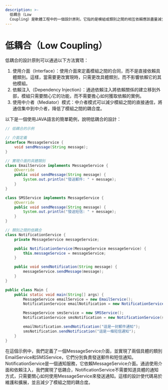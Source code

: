 ```yaml
---
description: >-
  低耦合（Low
  Coupling）是軟體工程中的一個設計原則，它指的是模組或類別之間的相互依賴應該盡量減少。低耦合的設計有助於提高代碼的可維護性、可擴展性、可讀性和重用性。當模組之間耦合較低時，它們更容易獨立開發、測試和修改，並且變更一個模組不太可能影響其他模組。
---
```


# 低耦合（Low Coupling）

低耦合的設計原則可以通過以下方法實珸：

1. 使用介面（Interface）：使用介面來定義模組之間的合同，而不是直接依賴具體類別。這樣，當需要更改實現時，只需更改具體類別，而不影響依賴它的其他模組。
2. 依賴注入（Dependency Injection）：通過依賴注入將依賴關係的建立移到外部，模組只需要關心它的功能，而不需要擔心如何獲取依賴的實例。
3. 使用中介者（Mediator）模式：中介者模式可以減少模組之間的直接通信，將通信集中到中介者，降低了模組之間的耦合度。

以下是一個使用JAVA語言的簡單範例，說明低耦合的設計：

```java
// 低耦合的示例

// 介面定義
interface MessageService {
    void sendMessage(String message);
}

// 實現介面的具體類別
class EmailService implements MessageService {
    @Override
    public void sendMessage(String message) {
        System.out.println("發送郵件: " + message);
    }
}

class SMSService implements MessageService {
    @Override
    public void sendMessage(String message) {
        System.out.println("發送短信: " + message);
    }
}

// 類別之間的低耦合
class NotificationService {
    private MessageService messageService;

    public NotificationService(MessageService messageService) {
        this.messageService = messageService;
    }

    public void sendNotification(String message) {
        messageService.sendMessage(message);
    }
}

public class Main {
    public static void main(String[] args) {
        MessageService emailService = new EmailService();
        NotificationService emailNotification = new NotificationService(emailService);

        MessageService smsService = new SMSService();
        NotificationService smsNotification = new NotificationService(smsService);

        emailNotification.sendNotification("這是一封郵件通知");
        smsNotification.sendNotification("這是一條短信通知");
    }
}
```

在這個示例中，我們定義了一個MessageService介面，並實現了兩個具體的類別EmailService和SMSService，它們分別負責發送郵件和短信通知。NotificationService是一個通知服務，它依賴MessageService介面。通過使用介面和依賴注入，我們實現了低耦合，NotificationService不需要知道具體的通知方式，只需要關心如何使用MessageService來發送通知。這樣的設計使代碼易於維護和擴展，並且減少了模組之間的耦合度。
